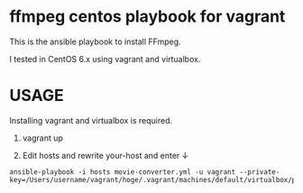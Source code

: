 # ffmpeg centos playbook for vagrant

This is the ansible playbook to install FFmpeg.

I tested in CentOS 6.x using vagrant and virtualbox.

# USAGE

Installing vagrant and virtualbox is required.

1. vagrant up

2. Edit hosts and rewrite your-host and enter ↓

```
ansible-playbook -i hosts movie-converter.yml -u vagrant --private-key=/Users/username/vagrant/hoge/.vagrant/machines/default/virtualbox/private_key
```